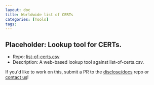 ```yaml
---
layout: doc
title: Worldwide list of CERTs
categories: [Tools]
tags: 
---
```

## Placeholder: Lookup tool for CERTs.
- Repo: [list-of-certs.csv](https://github.com/disclose/diodata/blob/master/list-of-certs.csv)
- Description: A web-based lookup tool against list-of-certs.csv.

If you'd like to work on this, submit a PR to the [disclose/docs](https://github.com/disclose/docs) repo or [contact us](https://disclose.io/contact/)!